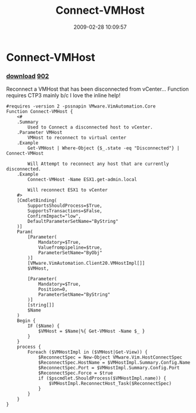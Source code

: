 ﻿---
pid:            899
parent:         0
children:       902
poster:         glnsize
title:          Connect-VMHost
date:           2009-02-28 10:09:57
description:    Reconnect a VMHost that has been disconnected from vCenter... Function requires CTP3 mainly b/c I love the inline help!  
format:         posh
---

# Connect-VMHost

### [download](899.ps1)  [902](902.md)

Reconnect a VMHost that has been disconnected from vCenter... Function requires CTP3 mainly b/c I love the inline help!  

```posh
#requires -version 2 -pssnapin VMware.VimAutomation.Core 
Function Connect-VMHost {
    <#
    .Summary
        Used to Connect a disconnected host to vCenter.
    .Parameter VMHost
        VMHost to reconnect to virtual center
    .Example
        Get-VMHost | Where-Object {$_.state -eq "Disconnected"} | Connect-VMHost
        
        Will Attempt to reconnect any host that are currently disconnected.
    .Example
        Connect-VMHost -Name ESX1.get-admin.local
        
        Will reconnect ESX1 to vCenter
    #>
    [CmdletBinding(
        SupportsShouldProcess=$True,
	    SupportsTransactions=$False,
	    ConfirmImpact="low",
	    DefaultParameterSetName="ByString"
	)]
    Param(
        [Parameter(
            Mandatory=$True,
            Valuefrompipeline=$true,
            ParameterSetName="ByObj"
        )]
        [VMware.VimAutomation.Client20.VMHostImpl[]]
        $VMHost,
        
        [Parameter(
            Mandatory=$True,
            Position=0,
            ParameterSetName="ByString"
        )]
        [string[]]
        $Name
    )
    Begin {
        IF ($Name) {
            $VMHost = $Name|%{ Get-VMHost -Name $_ }
        }
    }
    process {
        Foreach ($VMHostImpl in ($VMHost|Get-View)) {
            $ReconnectSpec = New-Object VMware.Vim.HostConnectSpec
            $ReconnectSpec.HostName = $VMHostImpl.Summary.Config.Name
            $ReconnectSpec.Port = $VMHostImpl.Summary.Config.Port
            $ReconnectSpec.Force = $true
            if ($pscmdlet.ShouldProcess($VMHostImpl.name)) {
                $VMHostImpl.ReconnectHost_Task($ReconnectSpec)
            }
        }
    }
}
```
